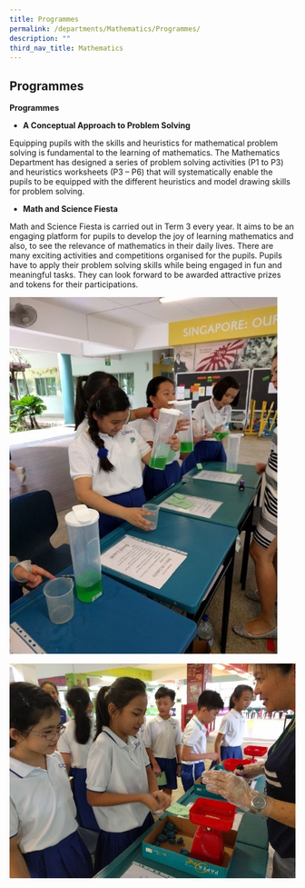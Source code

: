 ```yaml
---
title: Programmes
permalink: /departments/Mathematics/Programmes/
description: ""
third_nav_title: Mathematics
---
```

## Programmes

**Programmes**

*   **A Conceptual Approach to Problem Solving**

Equipping pupils with the skills and heuristics for mathematical problem solving is fundamental to the learning of mathematics. The Mathematics Department has designed a series of problem solving activities (P1 to P3) and heuristics worksheets (P3 – P6) that will systematically enable the pupils to be equipped with the different heuristics and model drawing skills for problem solving.

*   **Math and Science Fiesta**

Math and Science Fiesta is carried out in Term 3 every year. It aims to be an engaging platform for pupils to develop the joy of learning mathematics and also, to see the relevance of mathematics in their daily lives. There are many exciting activities and competitions organised for the pupils. Pupils have to apply their problem solving skills while being engaged in fun and meaningful tasks. They can look forward to be awarded attractive prizes and tokens for their participations.

![](/images/math-and-science-fiesta_1.jpeg)

![](/images/math-and-science-fiesta_2.jpeg)
